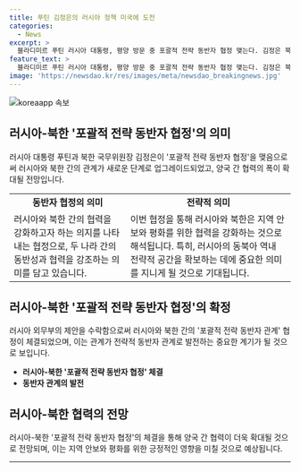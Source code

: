 ```yaml
---
title: 푸틴 김정은의 러시아 정책 미국에 도전
categories:
  - News
excerpt: >
  블라디미르 푸틴 러시아 대통령, 평양 방문 중 포괄적 전략 동반자 협정 맺는다. 김정은 북한 국무위원장과의 악수로 러시아-북한 장기관계 강조. 새로운 기본 문서로 과거 조약 대체 예고. 푸틴 대통령, 북한의 러시아 정책 지지 강조. 북러 정상회담 모스크바에서 열릴 예정.
feature_text: >
  블라디미르 푸틴 러시아 대통령, 평양 방문 중 포괄적 전략 동반자 협정 맺는다. 김정은 북한 국무위원장과의 악수로 러시아-북한 장기관계 강조. 새로운 기본 문서로 과거 조약 대체 예고. 푸틴 대통령, 북한의 러시아 정책 지지 강조. 북러 정상회담 모스크바에서 열릴 예정.
image: 'https://newsdao.kr/res/images/meta/newsdao_breakingnews.jpg'
---
```


<p><img src="https://newsdao.kr/res/images/meta/newsdao_breakingnews.jpg" alt="koreaapp 속보" /></p>

<h2 data-ke-size="size26">러시아-북한 '포괄적 전략 동반자 협정'의 의미</h2>

<p data-ke-size="size16">러시아 대통령 푸틴과 북한 국무위원장 김정은이 '포괄적 전략 동반자 협정'을 맺음으로써 러시아와 북한 간의 관계가 새로운 단계로 업그레이드되었고, 양국 간 협력의 폭이 확대될 전망입니다.</p>

<table>
    <tbody>
        <tr>
            <td style="text-align: center; height: 17px;"><b>동반자 협정의 의미</b></td>
            <td style="text-align: center; height: 17px;"><b>전략적 의미</b></td>
        </tr>
        <tr>
            <td style="text-align: left;">러시아와 북한 간의 협력을 강화하고자 하는 의지를 나타내는 협정으로, 두 나라 간의 동반성과 협력을 강조하는 의미를 담고 있습니다.</td>
            <td style="text-align: left;">이번 협정을 통해 러시아와 북한은 지역 안보와 평화를 위한 협력을 강화하는 것으로 해석됩니다. 특히, 러시아의 동북아 역내 전략적 공간을 확보하는 데에 중요한 의미를 지니게 될 것으로 기대됩니다.</td>
        </tr>
    </tbody>
</table>

<h2 data-ke-size="size26">러시아-북한 '포괄적 전략 동반자 협정'의 확정</h2>

<p data-ke-size="size16">러시아 외무부의 제안을 수락함으로써 러시아와 북한 간의 '포괄적 전략 동반자 관계' 협정이 체결되었으며, 이는 관계가 전략적 동반자 관계로 발전하는 중요한 계기가 될 것으로 보입니다.</p>

<ul>
    <li><b>러시아-북한 '포괄적 전략 동반자 협정' 체결</b></li>
    <li><b>동반자 관계의 발전</b></li>
</ul>

<h2 data-ke-size="size26">러시아-북한 협력의 전망</h2>

<p data-ke-size="size16">러시아-북한 '포괄적 전략 동반자 협정'의 체결을 통해 양국 간 협력이 더욱 확대될 것으로 전망되며, 이는 지역 안보와 평화를 위한 긍정적인 영향을 미칠 것으로 예상됩니다.</p>

<p><hr></p>


